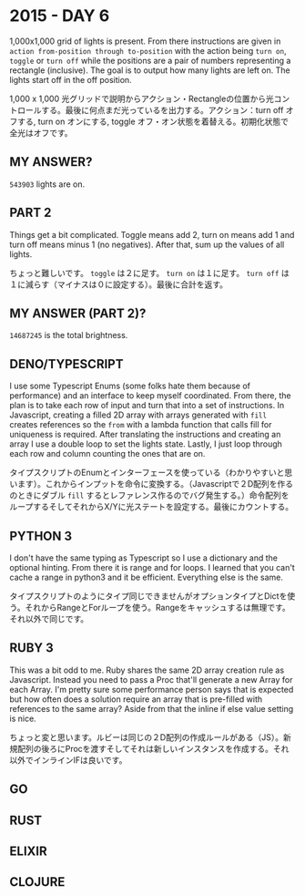 # 2015 - DAY 6

1,000x1,000 grid of lights is present. From there instructions are given in `action from-position through to-position` with the action being `turn on`, `toggle` or `turn off` while the positions are a pair of numbers representing a rectangle (inclusive). The goal is to output how many lights are left on. The lights start off in the off position.

1,000 x 1,000 光グリッドで説明からアクション・Rectangleの位置から光コントロールする。最後に何点まだ光っているを出力する。アクション：turn off オフする, turn on オンにする, toggle オフ・オン状態を着替える。初期化状態で全光はオフです。

## MY ANSWER?

`543903` lights are on.

## PART 2

Things get a bit complicated. Toggle means add 2, turn on means add 1 and turn off means minus 1 (no negatives). After that, sum up the values of all lights.

ちょっと難しいです。 `toggle` は２に足す。 `turn on` は１に足す。 `turn off` は１に減らす（マイナスは０に設定する）。最後に合計を返す。

## MY ANSWER (PART 2)?

`14687245` is the total brightness.

## DENO/TYPESCRIPT

I use some Typescript Enums (some folks hate them because of performance) and an interface to keep myself coordinated. From there, the plan is to take each row of input and turn that into a set of instructions. In Javascript, creating a filled 2D array with arrays generated with `fill` creates references so the `from` with a lambda function that calls fill for uniqueness is required. After translating the instructions and creating an array I use a double loop to set the lights state. Lastly, I just loop through each row and column counting the ones that are on.

タイプスクリプトのEnumとインターフェースを使っている（わかりやすいと思います）。これからインプットを命令に変換する。（Javascriptで２D配列を作るのときにダブル `fill` するとレファレンス作るのでバグ発生する。）命令配列をループするそしてそれからX/Yに光ステートを設定する。最後にカウントする。

## PYTHON 3

I don't have the same typing as Typescript so I use a dictionary and the optional hinting. From there it is range and for loops. I learned that you can't cache a range in python3 and it be efficient. Everything else is the same.

タイプスクリプトのようにタイプ同じできませんがオプションタイプとDictを使う。それからRangeとForループを使う。Rangeをキャッシュするは無理です。それ以外で同じです。

## RUBY 3

This was a bit odd to me. Ruby shares the same 2D array creation rule as Javascript. Instead you need to pass a Proc that'll generate a new Array for each Array. I'm pretty sure some performance person says that is expected but how often does a solution require an array that is pre-filled with references to the same array? Aside from that the inline if else value setting is nice.

ちょっと変と思います。ルビーは同じの２D配列の作成ルールがある（JS）。新規配列の後ろにProcを渡すそしてそれは新しいインスタンスを作成する。それ以外でインラインIFは良いです。

## GO


## RUST


## ELIXIR


## CLOJURE



